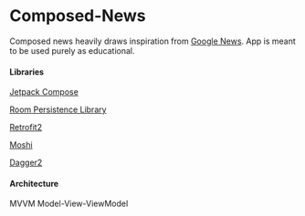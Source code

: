 # Composed-News

Composed news heavily draws inspiration from [Google News](https://play.google.com/store/apps/details?id=com.google.android.apps.magazines&hl=en).
App is meant to be used purely as educational.


#### Libraries

[Jetpack Compose](https://developer.android.com/jetpack/compose)

[Room Persistence Library](https://developer.android.com/topic/libraries/architecture/room)

[Retrofit2](https://square.github.io/retrofit/)

[Moshi](https://github.com/square/moshi)

[Dagger2](https://github.com/google/dagger)

#### Architecture
MVVM Model-View-ViewModel
